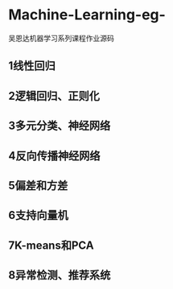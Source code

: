 # Machine-Learning-eg-
吴恩达机器学习系列课程作业源码
## 1线性回归
## 2逻辑回归、正则化
## 3多元分类、神经网络
## 4反向传播神经网络
## 5偏差和方差
## 6支持向量机
## 7K-means和PCA
## 8异常检测、推荐系统
